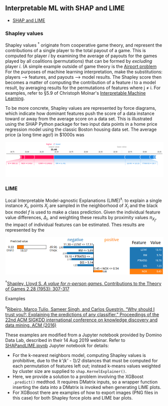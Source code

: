 ## Interpretable ML with SHAP and LIME

* [SHAP and LIME](#shap-and-lime)

### Shapley values

Shapley values <sup>&dagger;</sup> originate from cooperative game theory, and represent the contributions of a single player to the total payout of a game. This is computed for player *i* by examining the average of payouts for the games played by all coalitions (permutations) that can be formed by *excluding* player *i*.
(A simple example outside of game theory is the [Airport problem](https://en.wikipedia.org/wiki/Airport_problem.)
For the purposes of machine learning interpretation, make the substitutions: players ⟶ features, and payouts ⟶ model results.
The Shapley score then becomes a matter of computing the contribution of a feature *i* to a model result, by averaging results for the permutations of features where j ≠ i.
For examples, refer to &sect;5.9 of Christoph Molnar's [Interpretable Machine Learning](https://christophm.github.io/interpretable-ml-book/shapley.html#fn41).

To be more concrete, Shapley values are represented by force diagrams, which indicate how dominant features push the score of a data instance toward or away from the average score on a data set.
This is illustrated using the SHAP Python package for two input data points in a home price regression model using the classic Boston housing data set.
The average price (a long time ago!) in $1000s was 

![Shapley "force plot" for a single data instance](ForcePlotSKGBTj.png)

### LIME

Local Interpretable Model-agnostic Explanations (LIME)<sup>&ddagger;</sup>:
to explain a single instance *X<sub>i</sub>*, points *X<sub>j</sub>* are sampled in the neighborhood of *X<sub>i</sub>* and the black box model *f* is used to make a class prediction.
Given the individual feature value differences, *Δ<sub>i</sub>*, and weighting these results by proximity values *π<sub>X<sub>j</sub></sub>*, the impact of individual features can be estimated. Thes results are represented by the 

![LIME results for a single data instance](LIMEbarplotSKGBT.png)

<sup>&dagger;</sup>[Shapley, Lloyd S. *A value for n-person games.* Contributions to the Theory of Games 2.28 (1953): 307-317](https://www.degruyter.com/view/books/9781400881970/9781400881970-018/9781400881970-018.xml)

Examples 

<sup>&ddagger;</sup>[Ribeiro, Marco Tulio, Sameer Singh, and Carlos Guestrin. “Why should I trust you?: Explaining the predictions of any classifier.” Proceedings of the 22nd ACM SIGKDD international conference on knowledge discovery and data mining. ACM (2016)](https://www.kdd.org/kdd2016/papers/files/rfp0573-ribeiroA.pdf)

These examples are modified from a Jupyter notebook provided by Domino Data Lab, described in their 14 Aug 2019 webinar.
Refer to [SHAPandLIME.ipynb](SHAPandLIME.ipynb) Jupyter notebook for details:

* For the k-nearest neighbors model, computing Shapley values is prohibitive, due to the *k'(k' - 1)/2* distances that must be computed for each permutation of features left out; instead k-means values weighted by cluster size are supplied to `shap.KernelExplainer()`.
* Here, we provide a solution to a problem involving the XGBoost `.predict()` medthod. It requires DMatrix inputs, so a wrapper function inserting the data into a DMatrix is invoked when generating LIME plots.
* For XGBoost there are examples of how to export images (PNG files in this case) for both Shapley force plots and LIME bar plots.
